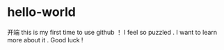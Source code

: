 # hello-world
开端
this is my first time to use github ！
I feel so puzzled .
I want to learn more about it .
Good luck !
